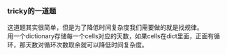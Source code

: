 ### tricky的一道题
这道题其实很简单，但是为了降低时间复杂度我们需要做的就是找规律。  
用一个dictionary存储每一个cells对应的天数，如果cells在dict里面，正面有循环，那天数对循环次数取余就可以降低时间复杂度。